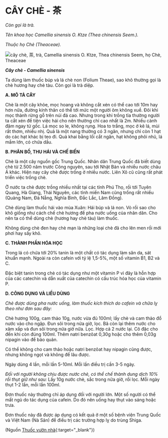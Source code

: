 # CÂY CHÈ - 茶

*Còn gọi là trà.*

*Tên khoa học Camellia sinensis O. Ktze (Thea chinensis Seem.).*

*Thuộc họ Chè (Theaceae).*

![cây chè, 茶, trà, Camellia sinensis O. Ktze, Thea chinensis Seem, họ Chè, Theaceae](/imgs/caythuoc/dtl/cay-che.jpg)

***Cây chè - Camellia sinensis***

Ta dùng làm thuốc búp và lá chè non (Folium Theae), sao khô thường gọi là chè hương hay chè tàu. Còn gọi là trà diệp.

**A. MÔ TẢ CÂY**

Chè là một cây khỏe, mọc hoang và không cắt xén có thể cao tới 10m hay hơn nữa, đường kính thân có thể tới mức một người ôm không xuể. Đôi khi mọc thành rừng gỗ trên núi đá cao. Nhưng trong khi trồng tỉa thường người ta cắt xén để tiện việc hái cho nên thường chỉ cao nhất là 2m. Nhiều cành đâm ngay từ gốc. Lá mọc so le, không rụng. Hoa to trắng, mọc ở kẽ lá, mùi rất thơm, nhiều nhị. Quả là một nang thường có 3 ngăn, nhưng chỉ còn 1 hạt do các hạt khác bị teo đi. Quả khai bằng lối cắt ngăn, hạt không phôi nhũ, lá mầm lớn, có chứa dầu.

**B. PHÂN BỐ, THU HÁI VÀ CHẾ BIẾN**

Chè là một cây nguồn gốc Trung Quốc. Nhân dân Trung Quốc đã biết dùng chè từ 2.500 năm trước Công nguyên, sau tới Nhật Bản và nhiều nước châu Á khác. Hiện nay cây chè được trồng ở nhiều nước. Liên Xô cũ cũng rất phát triển việc trồng chè.

Ở nước ta chè được trồng nhiều nhất tại các tỉnh Phú Thọ, rồi tới Tuyên Quang, Hà Giang, Thái Nguyên, các tỉnh miền Nam cũng trồng rất nhiều (Quảng Nam, Đà Nẵng, Nghĩa Bình, Đắc Lắc, Lâm Đồng).

Chè dùng làm thuốc hái vào mùa Xuân: Hái búp và lá non. Vò rồi sao cho khô giống như cách chế chè hương để pha nước uống của nhân dân. Cho nên ta có thể dùng chè (hương hay chè tàu) làm thuốc.

Không dùng chè đen hay chè mạn là những loại chè đã cho lên men rồi mới phơi hay sấy khô.

**C. THÀNH PHẦN HÓA HỌC**

Trong lá có chứa tới 20% tanin là một chất có tác dụng làm săn da, sát khuẩn mạnh. Ngoài ra còn cafein với tỷ lệ 1,5-5%, một số vitamin B1, B2 và C.

Đặc biệt tanin trong chè có tác dụng như một vitamin P vì đây là hỗn hợp của các catechin và dẫn xuất của catechin có cấu trúc hóa học của vitamin P.

**D. CÔNG DỤNG VÀ LIỀU DÙNG**

*Chè được dùng pha nước uống, làm thuốc kích thích do cafein và chữa lỵ theo như đơn sau đây:*

Chè hương 100g, cam thảo 10g, nước vừa đủ 100ml; lấy chè và cam thảo đổ nước vào cho ngập. Đun sôi trong nửa giờ, lọc. Bã còn lại thêm nước cho xâm xấp và đun sôi trong nửa giờ nữa. Lọc. Hợp cả 2 nước lại. Cô đặc cho đến khi còn đúng 100ml. Thêm natri benzôat 0,30g hoặc cho thêm 0,03g nipagin vào để bảo quản.

Có thể không cho cam thảo hoặc natri benzôat hay nipagin cũng được, nhưng không ngọt và không để lâu được.

Ngày dùng 4 lần, mỗi lần 5-10ml. Mỗi lần điều trị cần 3-5 ngày.

*Đối với người không chịu được nước chè, có thể chế thành dung dịch 10% rồi thụt giữ như sau:* Lấy 10g nước chè, sắc trong nửa giờ, rồi lọc. Mỗi ngày thụt 1-2 lần, mỗi lần 100ml.

Đơn thuốc này thường chỉ áp dụng đối với người lớn. Một số người có thể mất ngủ do tác dụng của cafein. Do đó nên uống hay thụt vào sáng hoặc trưa.

Đơn thuốc này đã được áp dụng có kết quả ở một số bệnh viện Trung Quốc và Việt Nam (Nà Sản) để điều trị các trường hợp lỵ do trùng Shiga.


(Nguồn [Thuốc vườn nhà](http://thuocvuonnha.com){:target="_blank"})